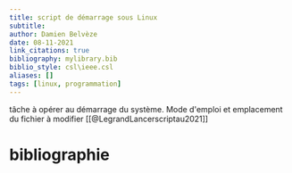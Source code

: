 ```yaml
---
title: script de démarrage sous Linux
subtitle:
author: Damien Belvèze
date: 08-11-2021
link_citations: true
bibliography: mylibrary.bib
biblio_style: csl\ieee.csl
aliases: []
tags: [linux, programmation]
---
```


tâche à opérer au démarrage du système. Mode d'emploi et emplacement du fichier à modifier [[@LegrandLancerscriptau2021]] 




# bibliographie


